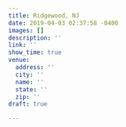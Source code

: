 ```yaml
---
title: Ridgewood, NJ
date: 2019-04-03 02:37:58 -0400
images: []
description: ''
link: ''
show_time: true
venue:
  address: ''
  city: ''
  name: ''
  state: ''
  zip: ''
draft: true

---
```

